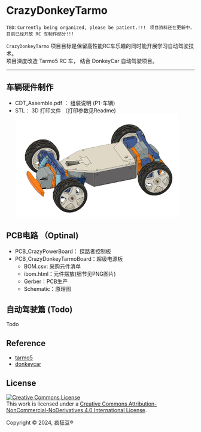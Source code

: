 # CrazyDonkeyTarmo

`TBD`:
`Currently being organized, please be patient.!!! `
`项目资料还在更新中，目前已经开放 RC 车制作部分!!!`


`CrazyDonkeyTarmo` 项目目标是保留高性能RC车乐趣的同时能开展学习自动驾驶技术。  
项目深度改造 Tarmo5 RC 车， 结合 DonkeyCar 自动驾驶项目。

----
## 车辆硬件制作
* CDT_Assemble.pdf ： 组装说明 (P1-车辆)
* STL： 3D 打印文件 （打印参数见Readme)
![main_car](res/main_car.png)


## PCB电路 （Optinal)
* PCB_CrazyPowerBoard： 探路者控制板 
* PCB_CrazyDonkeyTarmoBoard：超级电源板 
    * BOM.csv: 采购元件清单
    * ibom.html：元件摆放(细节见PNG图片)
    * Gerber：PCB生产
    * Schematic：原理图
    
    


## 自动驾驶篇 (Todo)
Todo



## Reference
* [tarmo5](https://www.reddit.com/r/EngineeringNS/comments/zvellk/tarmo5/)
* [donkeycar](https://www.donkeycar.com/)
  


## License

<a rel="license" href="http://creativecommons.org/licenses/by-nc-nd/4.0/"><img alt="Creative Commons License" style="border-width:0" src="https://i.creativecommons.org/l/by-nc-nd/4.0/88x31.png" /></a><br />This work is licensed under a <a rel="license" href="http://creativecommons.org/licenses/by-nc-nd/4.0/">Creative Commons Attribution-NonCommercial-NoDerivatives 4.0 International License</a>.

Copyright © 2024, 疯狂豆® 